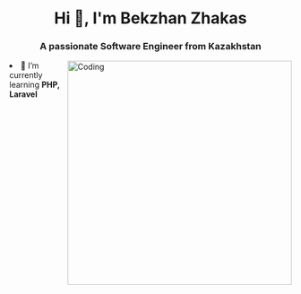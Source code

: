 <h1 align="center">Hi 👋, I'm Bekzhan Zhakas</h1>
<h3 align="center">A passionate Software Engineer from Kazakhstan</h3>
<img align=right alt="Coding" width="400" 


- 🐘 I’m currently learning **PHP, Laravel**

